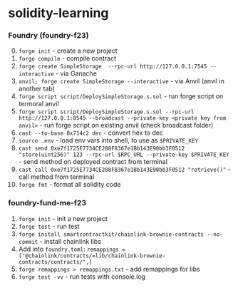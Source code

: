 # solidity-learning

### Foundry (foundry-f23)

0. `forge init` - create a new project
1. `forge compile` - compile contract
2. `forge create SimpleStorage  --rpc-url http://127.0.0.1:7545 --interactive` - via Ganache
3. `anvil; forge create SimpleStorage --interactive` - via Anvil (anvil in another tab)
4. `forge script script/DeploySimpleStorage.s.sol` - run forge script on termoral anvil
5. `forge script script/DeploySimpleStorage.s.sol --rpc-url http://127.0.0.1:8545 --broadcast --private-key <private key from anvil>` - run forge script on existing anvil (check broadcast folder)
6. `cast --to-base 0x714c2 dec` - convert hex to dec
7. `source .env` - load env vars into shell, to use as `$PRIVATE_KEY`
8. `cast send 0xe7f1725E7734CE288F8367e1Bb143E90bb3F0512 "store(uint256)" 123 --rpc-url $RPC_URL --private-key $PRIVATE_KEY` - send method on deployed contract from terminal
9. `cast call 0xe7f1725E7734CE288F8367e1Bb143E90bb3F0512 "retrieve()"` - call method from terminal
10. `forge fmt` - format all solidity code

### foundry-fund-me-f23

1. `forge init` - init a new project
2. `forge test` - run test
3. `forge install smartcontractkit/chainlink-brownie-contracts --no-commit` - install chainlink libs
4. Add into `foundry.toml`: `remappings = ["@chainlink/contracts/=lib/chainlink-brownie-contracts/contracts/",]`
5. `forge remappings > remappings.txt` - add remappings for libs
6. `forge test -vv` - run tests with console.log
